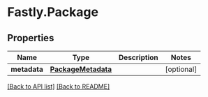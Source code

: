 # Fastly.Package

## Properties

Name | Type | Description | Notes
------------ | ------------- | ------------- | -------------
**metadata** | [**PackageMetadata**](PackageMetadata.md) |  | [optional] 



[[Back to API list]](../../README.md#endpoints) [[Back to README]](../../README.md)
